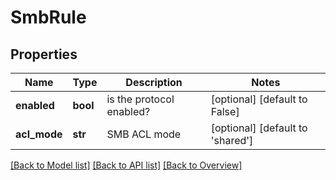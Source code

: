 # SmbRule

## Properties
Name | Type | Description | Notes
------------ | ------------- | ------------- | -------------
**enabled** | **bool** | is the protocol enabled? | [optional] [default to False]
**acl_mode** | **str** | SMB ACL mode | [optional] [default to 'shared']

[[Back to Model list]](index.md#documentation-for-models) [[Back to API list]](index.md#endpoint-properties) [[Back to Overview]](index.md)


